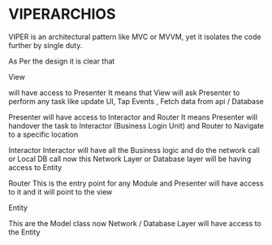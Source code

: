 # VIPERARCHIOS

VIPER is an architectural pattern like MVC or MVVM, yet it isolates the code further by single duty.

As Per the design it is clear that


View

will have access to Presenter It means that View will ask Presenter to perform any task like update UI,  Tap Events , Fetch data from api / Database


Presenter
will have access to Interactor and Router It means Presenter will handover the task to Interactor (Business Login Unit) and Router to Navigate to a specific location 

Interactor 
Interactor will have all the Business logic and do the network call or Local DB call now this Network Layer or Database layer will be having access to Entity

Router 
This is the entry point for any Module and Presenter will have access to it and it will point to the view 

Entity

This are the Model class now Network / Database Layer will have access to the Entity

